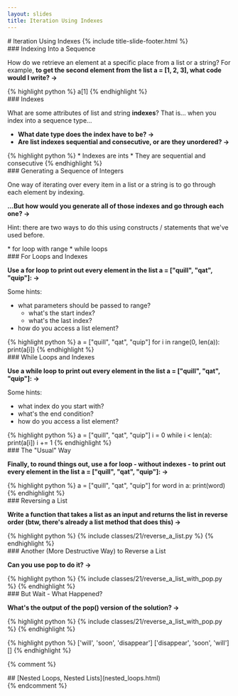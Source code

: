 ```yaml
---
layout: slides
title: Iteration Using Indexes 
---
```

<section markdown="block" class="title-slide">
# Iteration Using Indexes
{% include title-slide-footer.html %}
</section>

<section markdown="block">
### Indexing Into a Sequence

How do we retrieve an element at a specific place from a list or a string?  For example, __to get the second element from the list a = [1, 2, 3], what code would I write? &rarr;__

<div class="incremental" markdown="block">
{% highlight python %}
a[1]
{% endhighlight %}
</div>
</section>

<section markdown="block">
### Indexes

What are some attributes of list and string __indexes__? That is... when you index into a sequence type... 

* __What date type does the index have to be? &rarr;__
* __Are list indexes sequential and consecutive, or are they unordered? &rarr;__

<div class="incremental" markdown="block">
{% highlight python %}
* Indexes are ints
* They are sequential and consecutive
{% endhighlight %}
</div>
</section>

<section markdown="block">
### Generating a Sequence of Integers

One way of iterating over every item in a list or a string is to go through each element by indexing.  

__...But how would you generate all of those indexes and go through each one? &rarr;__  

Hint: there are two ways to do this using constructs / statements that we've used before.

<div class="incremental" markdown="block">
* for loop with range
* while loops
</div>
</section>

<section markdown="block">
### For Loops and Indexes

__Use a for loop to print out every element in the list a = ["quill", "qat", "quip"]: &rarr;__

Some hints:

* what parameters should be passed to range?
	* what's the start index?
	* what's the last index?
* how do you access a list element?

<div class="incremental" markdown="block">
{% highlight python %}
a = ["quill", "qat", "quip"]
for i in range(0, len(a)):
	print(a[i])
{% endhighlight %}
</div>
</section>

<section markdown="block">
### While Loops and Indexes

__Use a while loop to print out every element in the list a = ["quill", "qat", "quip"]: &rarr;__

Some hints:

* what index do you start with?
* what's the end condition?
* how do you access a list element?

<div class="incremental" markdown="block">
{% highlight python %}
a = ["quill", "qat", "quip"]
i = 0
while i < len(a):
	print(a[i])
	i += 1
{% endhighlight %}
</div>
</section>

<section markdown="block">
### The "Usual" Way

__Finally, to round things out, use a for loop - without indexes - to print out every element in the list a = ["quill", "qat", "quip"]: &rarr;__

<div class="incremental" markdown="block">
{% highlight python %}
a = ["quill", "qat", "quip"]
for word in a:
	print(word)
{% endhighlight %}
</div>
</section>

<section markdown="block">
### Reversing a List

__Write a function that takes a list as an input and returns the list in reverse order (btw, there's already a list method that does this) &rarr;__

<div class="incremental" markdown="block">
{% highlight python %}
{% include classes/21/reverse_a_list.py %}
{% endhighlight %}
</div>
</section>

<section markdown="block">
### Another (More Destructive Way) to Reverse a List

__Can you use pop to do it? &rarr;__

<div class="incremental" markdown="block">
{% highlight python %}
{% include classes/21/reverse_a_list_with_pop.py %}
{% endhighlight %}
</div>
</section>

<section markdown="block">
### But Wait - What Happened?

__What's the output of the pop() version of the solution? &rarr;__

{% highlight python %}
{% include classes/21/reverse_a_list_with_pop.py %}
{% endhighlight %}

<div class="incremental" markdown="block">
{% highlight python %}
['will', 'soon', 'disappear']
['disappear', 'soon', 'will']
[]
{% endhighlight %}
</div>
</section>

{% comment %}
<section markdown="block">
## [Nested Loops, Nested Lists](nested_loops.html)
</section>
{% endcomment %}
